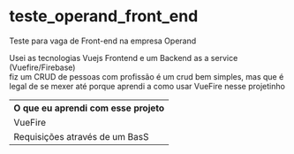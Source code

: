 # teste_operand_front_end
Teste para vaga de Front-end na empresa Operand

Usei as tecnologias Vuejs Frontend e um Backend as a service (Vuefire/Firebase) <br>
fiz um CRUD de pessoas com profissão é um crud bem simples, mas que é legal de se mexer até porque aprendi a como usar VueFire nesse projetinho 

<table style="width:100%" style="font-color: #FB7052; font-size:12;">
  <tr>
    <th>O que eu aprendi com esse projeto</th>
  </tr>
  <tr>
    <td>VueFire</td>
  </tr>
  <tr>
    <td>Requisições através de um BasS</td>
  </tr>
</table>
